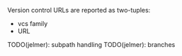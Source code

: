 Version control URLs are reported as two-tuples:

 * vcs family
 * URL

TODO(jelmer): subpath handling
TODO(jelmer): branches
